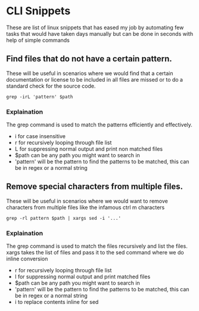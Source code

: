 # CLI Snippets 

These are list of linux snippets that has eased my job by automating few tasks that would have taken days manually but can be done in seconds with help of simple commands


## Find files that do not have a certain pattern. 

These will be useful in scenarios where we would find that a certain documentation or license to be included in all files are missed or to do a standard check for the source code.

    grep -irL 'pattern' $path

### Explaination

The grep command is used to match the patterns efficiently and effectively. 

* i for case insensitive
* r for recursively looping through file list
* L for suppressing normal output and print non matched files
* $path can be any path you might want to search in
* 'pattern' will be the pattern to find the patterns to be matched, this can be in regex or a normal string

## Remove special characters from multiple files. 

These will be useful in scenarios where we would want to remove characters from multiple files like the infamous ctrl m characters

    grep -rl pattern $path | xargs sed -i '...'

### Explaination

The grep command is used to match the files recursively and list the files. xargs takes the list of files and pass it to the sed command where we do inline conversion

* r for recursively looping through file list
* l for suppressing normal output and print matched files
* $path can be any path you might want to search in
* 'pattern' will be the pattern to find the patterns to be matched, this can be in regex or a normal string
* i to replace contents inline for sed